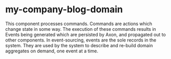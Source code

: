 # my-company-blog-domain

This component processes commands. Commands are actions which change state in some way. The execution of these commands results in Events being generated which are persisted by Axon, and propagated out to other components. In event-sourcing, events are the sole records in the system. They are used by the system to describe and re-build domain aggregates on demand, one event at a time.
